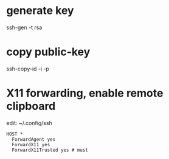 # generate key
ssh-gen -t rsa

# copy public-key
ssh-copy-id -i <my-public-key> -p <port> <Destination>


# X11 forwarding, enable remote clipboard
edit: ~/.config/ssh
```
HOST *
  ForwardAgent yes
  ForwardX11 yes
  ForwardX11Trusted yes # must
```

